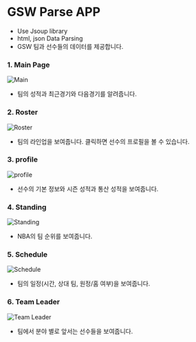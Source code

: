 # GSW Parse APP
- Use Jsoup library 
- html, json Data Parsing
- GSW 팀과 선수들의 데이터를 제공합니다.

### 1. Main Page
![Main](https://steemitimages.com/350X0//https://user-images.githubusercontent.com/42676880/55764286-e6375380-5aa5-11e9-87cc-abc03e775446.jpg)
- 팀의 성적과 최근경기와 다음경기를 알려줍니다.

### 2. Roster
![Roster](https://steemitimages.com/350X0//https://user-images.githubusercontent.com/42676880/55765173-7a56ea00-5aa9-11e9-8a8d-20753f4d8a5c.jpg)
- 팀의 라인업을 보여줍니다. 클릭하면 선수의 프로필을 볼 수 있습니다.

### 3. profile
![profile](https://steemitimages.com/350X0//https://user-images.githubusercontent.com/42676880/55765170-7a56ea00-5aa9-11e9-9fc1-30902ccb5b6d.jpg)
- 선수의 기본 정보와 시즌 성적과 통산 성적을 보여줍니다.

### 4. Standing
![Standing](https://steemitimages.com/350X0//https://user-images.githubusercontent.com/42676880/55765176-7aef8080-5aa9-11e9-8ba8-6fede11350d9.jpg)
- NBA의 팀 순위를 보여줍니다.

### 5. Schedule
![Schedule](https://steemitimages.com/350X0//https://user-images.githubusercontent.com/42676880/55765175-7aef8080-5aa9-11e9-84fb-b99ae30f76f3.jpg)
- 팀의 일정(시간, 상대 팀, 원정/홈 여부)을 보여줍니다.

### 6. Team Leader
![Team Leader](https://steemitimages.com/350X0//https://user-images.githubusercontent.com/42676880/55765169-79be5380-5aa9-11e9-9b8a-4194d24d3845.jpg)
- 팀에서 분야 별로 앞서는 선수들을 보여줍니다.

